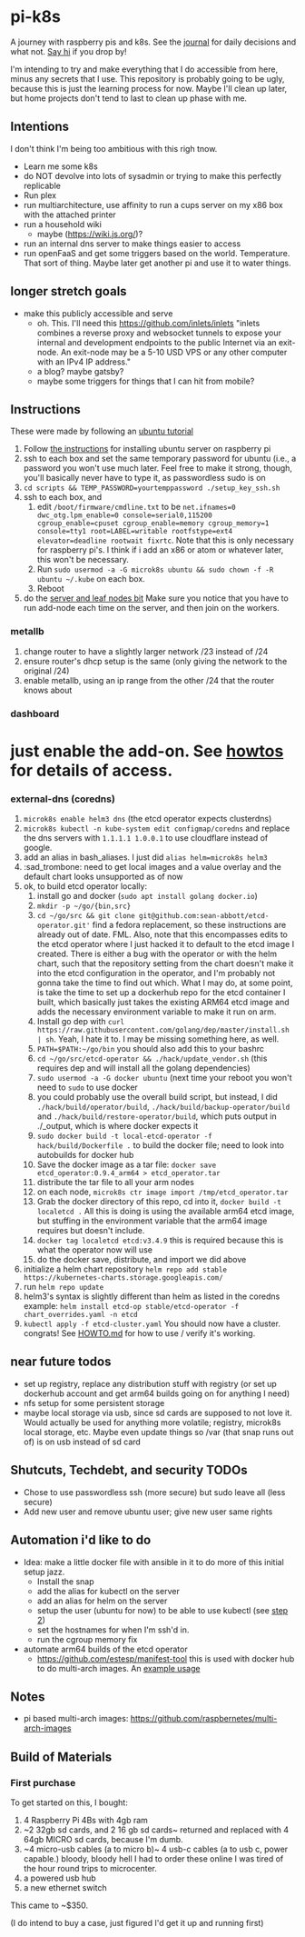 # pi-k8s
A journey with raspberry pis and k8s. See the [journal](journal/day_0.md) for daily decisions and what not.
[Say hi](https://github.com/sean-abbott/pi-k8s/issues/1) if you drop by!

I'm intending to try and make everything that I do accessible from here, minus any secrets that I use. This repository is probably going to be ugly, because this is just the learning process for now. Maybe I'll clean up later, but home projects don't tend to last to clean up phase with me.

## Intentions
I don't think I'm being too ambitious with this righ tnow.

* Learn me some k8s
* do NOT devolve into lots of sysadmin or trying to make this perfectly replicable
* Run plex
* run multiarchitecture, use affinity to run a cups server on my x86 box with the attached printer
* run a household wiki
    * maybe (https://wiki.js.org/)?
* run an internal dns server to make things easier to access
* run openFaaS and get some triggers based on the world. Temperature. That sort of thing. Maybe later get another pi and use it to water things.


## longer stretch goals
* make this publicly accessible and serve
    * oh. This. I'll need this https://github.com/inlets/inlets "inlets combines a reverse proxy and websocket tunnels to expose your internal and development endpoints to the public Internet via an exit-node. An exit-node may be a 5-10 USD VPS or any other computer with an IPv4 IP address."
    * a blog? maybe gatsby?
    * maybe some triggers for things that I can hit from mobile?


## Instructions
These were made by following an [ubuntu tutorial](https://ubuntu.com/tutorials/how-to-kubernetes-cluster-on-raspberry-pi)
1) Follow [the instructions](https://ubuntu.com/tutorials/how-to-install-ubuntu-on-your-raspberry-pi#1-overview) for installing ubuntu server on raspberry pi
1) ssh to each box and set the same temporary password for ubuntu (i.e., a password you won't use much later. Feel free to make it strong, though, you'll basically never have to type it, as passwordless sudo is on
1) `cd scripts && TEMP_PASSWORD=yourtemppassword ./setup_key_ssh.sh`
1) ssh to each box, and 
    1) edit `/boot/firmware/cmdline.txt` to be `net.ifnames=0 dwc_otg.lpm_enable=0 console=serial0,115200 cgroup_enable=cpuset cgroup_enable=memory cgroup_memory=1 console=tty1 root=LABEL=writable rootfstype=ext4 elevator=deadline rootwait fixrtc`. Note that this is only necessary for raspberry pi's. I think if i add an x86 or atom or whatever later, this won't be necessary.
    1) Run `sudo usermod -a -G microk8s ubuntu && sudo chown -f -R ubuntu ~/.kube` on each box.
    1) Reboot
1) do the [server and leaf nodes bit](https://ubuntu.com/tutorials/how-to-kubernetes-cluster-on-raspberry-pi#5-master-node-and-leaf-nodes) Make sure you notice that you have to run add-node each time on the server, and then join on the workers.

### metallb
1) change router to have a slightly larger network /23 instead of /24
1) ensure router's dhcp setup is the same (only giving the network to the original /24)
1) enable metallb, using an ip range from the other /24 that the router knows about

### dashboard
# just enable the add-on. See [howtos](HOWTO.md) for details of access.

### external-dns (coredns)
1) `microk8s enable helm3 dns` (the etcd operator expects clusterdns)
1) `microk8s kubectl -n kube-system edit configmap/coredns` and replace the dns servers with `1.1.1.1 1.0.0.1` to use cloudflare instead of google.
1) add an alias in bash_aliases. I just did `alias helm=microk8s helm3`
1) :sad_trombone: need to get local images and a value overlay and the default chart looks unsupported as of now
1) ok, to build etcd operator locally:
    1) install go and docker (`sudo apt install golang docker.io`)
    1) `mkdir -p ~/go/{bin,src}`
    1) `cd ~/go/src && git clone git@github.com:sean-abbott/etcd-operator.git'` find a fedora replacement, so these instructions are already out of date. FML. Also, note that this encompasses edits to the etcd operator where I just hacked it to default to the etcd image I created. There is either a bug with the operator or with the helm chart, such that the repository setting from the chart doesn't make it into the etcd configuration in the operator, and I'm probably not gonna take the time to find out which. What I may do, at some point, is take the time to set up a dockerhub repo for the etcd container I built, which basically just takes the existing ARM64 etcd image and adds the necessary environment variable to make it run on arm. 
    1) Install go dep with `curl https://raw.githubusercontent.com/golang/dep/master/install.sh | sh`. Yeah, I hate it to. I may be missing something here, as well.
    1) `PATH=$PATH:~/go/bin` you should also add this to your bashrc
    1) `cd ~/go/src/etcd-operator && ./hack/update_vendor.sh` (this requires dep and will install all the golang dependencies)
    1) `sudo usermod -a -G docker ubuntu` (next time your reboot you won't need to `sudo` to use docker
    1) you could probably use the overall build script, but instead, I did `./hack/build/operator/build`, `./hack/build/backup-operator/build` and `./hack/build/restore-operator/build`, which puts output in ./_output, which is where docker expects it
    1) `sudo docker build -t local-etcd-operator -f hack/build/Dockerfile .` to build the docker file; need to look into autobuilds for docker hub
    1) Save the docker image as a tar file: `docker save etcd_operator:0.9.4_arm64 > etcd_operator.tar`
    1) distribute the tar file to all your arm nodes
    1) on each node, `microk8s ctr image import /tmp/etcd_operator.tar`
    1) Grab the docker directory of this repo, cd into it, `docker build -t localetcd .` All this is doing is using the available arm64 etcd image, but stuffing in the environment variable that the arm64 image requires but doesn't include.
    1) `docker tag localetcd etcd:v3.4.9` this is required because this is what the operator now will use
    1) do the docker save, distribute, and import we did above
1) initialize a helm chart repository `helm repo add stable https://kubernetes-charts.storage.googleapis.com/`
1) run `helm repo update`
1) helm3's syntax is slightly different than helm as listed in the coredns example: `helm install etcd-op stable/etcd-operator -f chart_overrides.yaml -n etcd`
1) `kubectl apply -f etcd-cluster.yaml` You should now have a cluster. congrats!  See [HOWTO.md](HOWTO.md) for how to use / verify it's working.

## near future todos
* set up registry, replace any distribution stuff with registry (or set up dockerhub account and get arm64 builds going on for anything I need)
* nfs setup for some persistent storage
* maybe local storage via usb, since sd cards are supposed to not love it. Would actually be used for anything more volatile; registry, microk8s local storage, etc. Maybe even update things so /var (that snap runs out of) is on usb instead of sd card

## Shutcuts, Techdebt, and security TODOs
* Chose to use passwordless ssh (more secure) but sudo leave all (less secure)
* Add new user and remove ubuntu user; give new user same rights

## Automation i'd like to do
* Idea: make a little docker file with ansible in it to do more of this initial setup jazz.
    * Install the snap
    * add the alias for kubectl on the server
    * add an alias for helm on the server
    * setup the user (ubuntu for now) to be able to use kubectl (see [step 2](https://microk8s.io/docs))
    * set the hostnames for when I'm ssh'd in.
    * run the cgroup memory fix
* automate arm64 builds of the etcd operator
    * https://github.com/estesp/manifest-tool  this is used with docker hub to do multi-arch images. An [example usage](https://github.com/rook/rook/blob/master/build/release/Makefile#L179)

## Notes
* pi based multi-arch images: https://github.com/raspbernetes/multi-arch-images

## Build of Materials
### First purchase
To get started on this, I bought:
1) 4 Raspberry Pi 4Bs with 4gb ram
1) ~2 32gb sd cards, and 2 16 gb sd cards~ returned and replaced with 4 64gb MICRO sd cards, because I'm dumb.
1) ~4 micro-usb cables (a to micro b)~ 4 usb-c cables (a to usb c, power capable.) bloody, bloody hell I had to order these online I was tired of the hour round trips to microcenter.
1) a powered usb hub
1) a new ethernet switch

This came to ~$350.

(I do intend to buy a case, just figured I'd get it up and running first)

